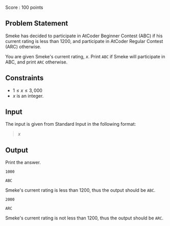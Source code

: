 Score : $100$ points

## Problem Statement

Smeke has decided to participate in AtCoder Beginner Contest (ABC) if his current rating is less than $1200$, and participate in AtCoder Regular Contest (ARC) otherwise.

You are given Smeke's current rating, $x$. Print `ABC` if Smeke will participate in ABC, and print `ARC` otherwise.

## Constraints

- $1 \leq x \leq 3{,}000$
- $x$ is an integer.

## Input

The input is given from Standard Input in the following format:

> $x$

## Output

Print the answer.

```input1
1000
```

```output1
ABC
```

Smeke's current rating is less than $1200$, thus the output should be `ABC`.

```input2
2000
```

```output2
ARC
```

Smeke's current rating is not less than $1200$, thus the output should be `ARC`.